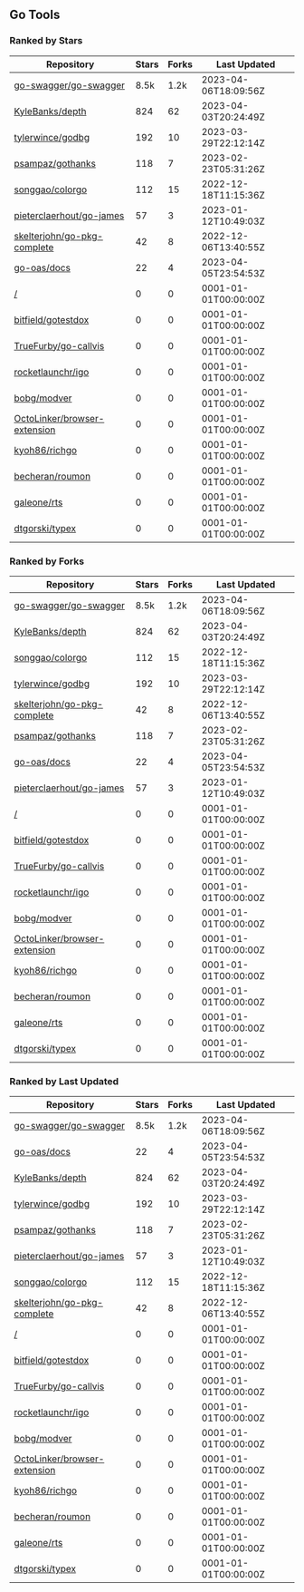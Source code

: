 ## Go Tools

### Ranked by Stars

| Repository | Stars | Forks | Last Updated |
|------------|-------|-------|--------------|
| [go-swagger/go-swagger](https://github.com/go-swagger/go-swagger) | 8.5k | 1.2k | 2023-04-06T18:09:56Z |
| [KyleBanks/depth](https://github.com/KyleBanks/depth) | 824 | 62 | 2023-04-03T20:24:49Z |
| [tylerwince/godbg](https://github.com/tylerwince/godbg) | 192 | 10 | 2023-03-29T22:12:14Z |
| [psampaz/gothanks](https://github.com/psampaz/gothanks) | 118 | 7 | 2023-02-23T05:31:26Z |
| [songgao/colorgo](https://github.com/songgao/colorgo) | 112 | 15 | 2022-12-18T11:15:36Z |
| [pieterclaerhout/go-james](https://github.com/pieterclaerhout/go-james) | 57 | 3 | 2023-01-12T10:49:03Z |
| [skelterjohn/go-pkg-complete](https://github.com/skelterjohn/go-pkg-complete) | 42 | 8 | 2022-12-06T13:40:55Z |
| [go-oas/docs](https://github.com/go-oas/docs) | 22 | 4 | 2023-04-05T23:54:53Z |
| [/](https://github.com/dustinblackman/gomodrun/) | 0 | 0 | 0001-01-01T00:00:00Z |
| [bitfield/gotestdox](https://github.com/bitfield/gotestdox) | 0 | 0 | 0001-01-01T00:00:00Z |
| [TrueFurby/go-callvis](https://github.com/TrueFurby/go-callvis) | 0 | 0 | 0001-01-01T00:00:00Z |
| [rocketlaunchr/igo](https://github.com/rocketlaunchr/igo) | 0 | 0 | 0001-01-01T00:00:00Z |
| [bobg/modver](https://github.com/bobg/modver) | 0 | 0 | 0001-01-01T00:00:00Z |
| [OctoLinker/browser-extension](https://github.com/OctoLinker/browser-extension) | 0 | 0 | 0001-01-01T00:00:00Z |
| [kyoh86/richgo](https://github.com/kyoh86/richgo) | 0 | 0 | 0001-01-01T00:00:00Z |
| [becheran/roumon](https://github.com/becheran/roumon) | 0 | 0 | 0001-01-01T00:00:00Z |
| [galeone/rts](https://github.com/galeone/rts) | 0 | 0 | 0001-01-01T00:00:00Z |
| [dtgorski/typex](https://github.com/dtgorski/typex) | 0 | 0 | 0001-01-01T00:00:00Z |

### Ranked by Forks

| Repository | Stars | Forks | Last Updated |
|------------|-------|-------|--------------|
| [go-swagger/go-swagger](https://github.com/go-swagger/go-swagger) | 8.5k | 1.2k | 2023-04-06T18:09:56Z |
| [KyleBanks/depth](https://github.com/KyleBanks/depth) | 824 | 62 | 2023-04-03T20:24:49Z |
| [songgao/colorgo](https://github.com/songgao/colorgo) | 112 | 15 | 2022-12-18T11:15:36Z |
| [tylerwince/godbg](https://github.com/tylerwince/godbg) | 192 | 10 | 2023-03-29T22:12:14Z |
| [skelterjohn/go-pkg-complete](https://github.com/skelterjohn/go-pkg-complete) | 42 | 8 | 2022-12-06T13:40:55Z |
| [psampaz/gothanks](https://github.com/psampaz/gothanks) | 118 | 7 | 2023-02-23T05:31:26Z |
| [go-oas/docs](https://github.com/go-oas/docs) | 22 | 4 | 2023-04-05T23:54:53Z |
| [pieterclaerhout/go-james](https://github.com/pieterclaerhout/go-james) | 57 | 3 | 2023-01-12T10:49:03Z |
| [/](https://github.com/dustinblackman/gomodrun/) | 0 | 0 | 0001-01-01T00:00:00Z |
| [bitfield/gotestdox](https://github.com/bitfield/gotestdox) | 0 | 0 | 0001-01-01T00:00:00Z |
| [TrueFurby/go-callvis](https://github.com/TrueFurby/go-callvis) | 0 | 0 | 0001-01-01T00:00:00Z |
| [rocketlaunchr/igo](https://github.com/rocketlaunchr/igo) | 0 | 0 | 0001-01-01T00:00:00Z |
| [bobg/modver](https://github.com/bobg/modver) | 0 | 0 | 0001-01-01T00:00:00Z |
| [OctoLinker/browser-extension](https://github.com/OctoLinker/browser-extension) | 0 | 0 | 0001-01-01T00:00:00Z |
| [kyoh86/richgo](https://github.com/kyoh86/richgo) | 0 | 0 | 0001-01-01T00:00:00Z |
| [becheran/roumon](https://github.com/becheran/roumon) | 0 | 0 | 0001-01-01T00:00:00Z |
| [galeone/rts](https://github.com/galeone/rts) | 0 | 0 | 0001-01-01T00:00:00Z |
| [dtgorski/typex](https://github.com/dtgorski/typex) | 0 | 0 | 0001-01-01T00:00:00Z |

### Ranked by Last Updated

| Repository | Stars | Forks | Last Updated |
|------------|-------|-------|--------------|
| [go-swagger/go-swagger](https://github.com/go-swagger/go-swagger) | 8.5k | 1.2k | 2023-04-06T18:09:56Z |
| [go-oas/docs](https://github.com/go-oas/docs) | 22 | 4 | 2023-04-05T23:54:53Z |
| [KyleBanks/depth](https://github.com/KyleBanks/depth) | 824 | 62 | 2023-04-03T20:24:49Z |
| [tylerwince/godbg](https://github.com/tylerwince/godbg) | 192 | 10 | 2023-03-29T22:12:14Z |
| [psampaz/gothanks](https://github.com/psampaz/gothanks) | 118 | 7 | 2023-02-23T05:31:26Z |
| [pieterclaerhout/go-james](https://github.com/pieterclaerhout/go-james) | 57 | 3 | 2023-01-12T10:49:03Z |
| [songgao/colorgo](https://github.com/songgao/colorgo) | 112 | 15 | 2022-12-18T11:15:36Z |
| [skelterjohn/go-pkg-complete](https://github.com/skelterjohn/go-pkg-complete) | 42 | 8 | 2022-12-06T13:40:55Z |
| [/](https://github.com/dustinblackman/gomodrun/) | 0 | 0 | 0001-01-01T00:00:00Z |
| [bitfield/gotestdox](https://github.com/bitfield/gotestdox) | 0 | 0 | 0001-01-01T00:00:00Z |
| [TrueFurby/go-callvis](https://github.com/TrueFurby/go-callvis) | 0 | 0 | 0001-01-01T00:00:00Z |
| [rocketlaunchr/igo](https://github.com/rocketlaunchr/igo) | 0 | 0 | 0001-01-01T00:00:00Z |
| [bobg/modver](https://github.com/bobg/modver) | 0 | 0 | 0001-01-01T00:00:00Z |
| [OctoLinker/browser-extension](https://github.com/OctoLinker/browser-extension) | 0 | 0 | 0001-01-01T00:00:00Z |
| [kyoh86/richgo](https://github.com/kyoh86/richgo) | 0 | 0 | 0001-01-01T00:00:00Z |
| [becheran/roumon](https://github.com/becheran/roumon) | 0 | 0 | 0001-01-01T00:00:00Z |
| [galeone/rts](https://github.com/galeone/rts) | 0 | 0 | 0001-01-01T00:00:00Z |
| [dtgorski/typex](https://github.com/dtgorski/typex) | 0 | 0 | 0001-01-01T00:00:00Z |


